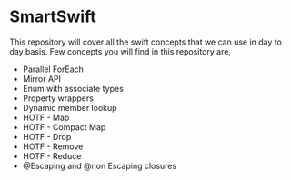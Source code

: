 # SmartSwift
This repository will cover all the swift concepts that we can use in day to day basis.
Few concepts you will find in this repository are,

* Parallel ForEach
* Mirror API
* Enum with associate types
* Property wrappers
* Dynamic member lookup
* HOTF - Map
* HOTF - Compact Map
* HOTF - Drop
* HOTF - Remove
* HOTF - Reduce
* @Escaping and @non Escaping closures
<!-- * Will set and did set ->
<!-- * Rethrows ->
<!-- * Call as Function ->
<!-- * Static String ->
<!-- * Zip ->
<!-- * Result ->
<!-- * Discardable ->
<!-- * Multiple line string ->
<!-- * Private set ->
<!-- * Enumerated ->

<!-- * Defer ->
<!-- * CaseIterable ->
<!-- * HOTF - Dump ->
<!-- * HOTF - Property Weak and unowned ->

